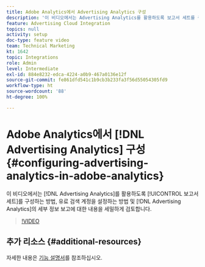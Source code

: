 ```yaml
---
title: Adobe Analytics에서 Advertising Analytics 구성
description: '이 비디오에서는 Advertising Analytics를 활용하도록 보고서 세트를 구성하는 방법, 유료 검색 계정을 설정하는 방법 및 Advertising Analytics의 세부 정보 보고에 대한 내용을 세밀하게 검토합니다. '
feature: Advertising Cloud Integration
topics: null
activity: setup
doc-type: feature video
team: Technical Marketing
kt: 1642
topic: Integrations
role: Admin
level: Intermediate
exl-id: 884e8232-edca-4224-a0b9-467a0136e12f
source-git-commit: fe861dfd541c1b9cb3b233fa3f56d55054305fd9
workflow-type: ht
source-wordcount: '88'
ht-degree: 100%

---
```


# Adobe Analytics에서 [!DNL Advertising Analytics] 구성 {#configuring-advertising-analytics-in-adobe-analytics}

이 비디오에서는 [!DNL Advertising Analytics]를 활용하도록 [!UICONTROL 보고서 세트]를 구성하는 방법, 유료 검색 계정을 설정하는 방법 및 [!DNL Advertising Analytics]의 세부 정보 보고에 대한 내용을 세밀하게 검토합니다.

>[!VIDEO](https://video.tv.adobe.com/v/23119/?quality=12)

## 추가 리소스 {#additional-resources}

자세한 내용은 [기능 설명서](https://experienceleague.adobe.com/docs/analytics/integration/advertising-analytics/overview.html)를 참조하십시오.
